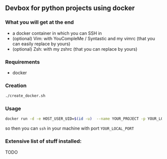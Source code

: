 ## Devbox for python projects using docker

### What you will get at the end

   * a docker container in which you can SSH in
   * (optional) Vim: with YouCompleMe / Syntastic  and my vimrc (that you can easily replace by yours)
   * (optional) Zsh: with my zshrc (that you can replace by yours)

### Requirements

   * docker

### Creation

```bash
./create_docker.sh
```

### Usage

```bash
docker run -d -e HOST_USER_UID=$(id -u)  --name YOUR_PROJECT -p YOUR_LOCAL_PORT:22 js_vim_docker
```

so then you can `ssh` in your machine with port `YOUR_LOCAL_PORT`

### Extensive list of stuff installed:

TODO
